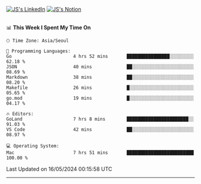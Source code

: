 
[![JS's LinkedIn](https://img.shields.io/badge/LinkedIn-blue?style=for-the-badge&logo=linkedin)](https://www.linkedin.com/in/jaeseung-lee-5a2a32139/) 
[![JS's Notion](https://img.shields.io/badge/Notion-black?style=for-the-badge&logo=notion)](https://bit.ly/ljswiki1) <br><br>
<!-- ![JS's GitHub stats](https://github-readme-stats-lemon-five.vercel.app/api?username=tkxkd0159&hide=contribs,prs,stars,issues&show_icons=true&theme=react&include_all_commits=true)   -->
<!-- ![Top Langs](https://github-readme-stats-lemon-five.vercel.app/api/top-langs/?username=tkxkd0159&layout=compact&hide=jupyter%20notebook,scss,html,css&langs_count=10)  -->


<!--START_SECTION:waka-->
📊 **This Week I Spent My Time On** 

```text
🕑︎ Time Zone: Asia/Seoul

💬 Programming Languages: 
Go                       4 hrs 52 mins       ████████████████░░░░░░░░░   62.18 % 
JSON                     40 mins             ██░░░░░░░░░░░░░░░░░░░░░░░   08.69 % 
Markdown                 38 mins             ██░░░░░░░░░░░░░░░░░░░░░░░   08.20 % 
Makefile                 26 mins             █░░░░░░░░░░░░░░░░░░░░░░░░   05.65 % 
go.mod                   19 mins             █░░░░░░░░░░░░░░░░░░░░░░░░   04.17 % 

🔥 Editors: 
GoLand                   7 hrs 8 mins        ███████████████████████░░   91.03 % 
VS Code                  42 mins             ██░░░░░░░░░░░░░░░░░░░░░░░   08.97 % 

💻 Operating System: 
Mac                      7 hrs 51 mins       █████████████████████████   100.00 % 
```


 Last Updated on 16/05/2024 00:15:58 UTC
<!--END_SECTION:waka-->

---
<!---
<a href="https://github.com/tkxkd0159/books">
  <img align="center" src="https://github-readme-stats-lemon-five.vercel.app/api/pin/?username=tkxkd0159&repo=books&theme=react" />
</a>
-->

<!---
- 🔭 I’m currently working on ...
- 🌱 I’m currently learning blockchain and distributed network
- 👯 I’m looking to collaborate on ...
- 🤔 I’m looking for help with ...
- 💬 Ask me about ...
- 📫 How to reach me: ...
- 😄 Pronouns: ...
- ⚡ Fun fact: ...
-->

